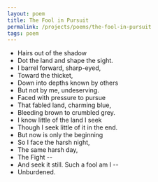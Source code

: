 ```yaml
---
layout: poem
title: The Fool in Pursuit
permalink: /projects/poems/the-fool-in-pursuit
tags: poem
---
```

- Hairs out of the shadow
- Dot the land and shape the sight.
- I barrel forward, sharp-eyed,
- Toward the thicket,
- Down into depths known by others
- But not by me, undeserving.
- Faced with pressure to pursue
- That fabled land, charming blue,
- Bleeding brown to crumbled grey.
- I know little of the land I seek
- Though I seek little of it in the end.
- But now is only the beginning
- So I face the harsh night,
- The same harsh day,
- The Fight --
- And seek it still. Such a fool am I --
- Unburdened.